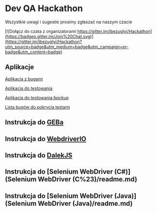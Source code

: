 # Dev QA Hackathon 

Wszystkie uwagi i sugestie prosimy zgłaszać na naszym czacie

[![Dołącz do czata z organizatorami  https://gitter.im/ibezuglyi/Hackathon](https://badges.gitter.im/Join%20Chat.svg)](https://gitter.im/ibezuglyi/Hackathon?utm_source=badge&utm_medium=badge&utm_campaign=pr-badge&utm_content=badge)



## Aplikacje
[Aplikacja z bugami](http://demo.mrbuggy2.testarena.pl/zaloguj)

[Aplikacja do testowania](https://testarena.pgs-soft.com/)

[Aplikacja do testowania _backup_](http://testarena.pl/demo)

[Lista bugów do pokrycia testami](http://mantis.testarena.pl/view_all_bug_page.php?filter=7636)

## Instrukcja do [GEBa](Geb/readme.md)
## Instrukcja do [WebdriverIO](WebdriverIO/readme.md)
## Instrukcja do [DalekJS](DalekJS/readme.md)
## Instrukcja do [Selenium WebDriver (C#)](Selenium WebDriver (C%23)/readme.md)
## Instrukcja do [Selenium WebDriver (Java)](Selenium WebDriver (Java)/readme.md)
